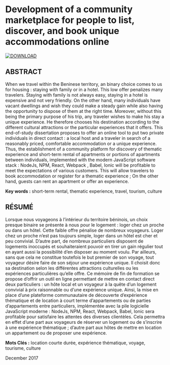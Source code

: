 # Development of a community marketplace for people to list, discover, and book unique accommodations online

[![DOWNLOAD](https://img.shields.io/github/downloads-pre/atom/atom/latest/total.svg?style=for-the-badge)](https://github.com/kenn44/memoire-licence-al/raw/master/memoire_licence_al.pdf)

## ABSTRACT
When we travel within the Beninese territory, an binary choice comes to us for housing : staying with family or in a hotel. This low offer penalizes many travelers. Staying with family is not always easy, staying in a hotel is expensive and not very friendly. On the other hand, many individuals have vacant dwellings and wish they could make a steady gain while also having the opportunity to dispose of them at the right time. Moreover, without this being the primary purpose of his trip, any traveler wishes to make his stay a unique experience. He therefore chooses his destination according to the different cultural attractions or the particular experiences that it offers. This end-of-study dissertation proposes to offer an online tool to put two private individuals in direct contact : a local host and a traveler in search of a reasonably priced, comfortable accommodation or a unique experience. Thus, the establishment of a community platform for discovery of thematic experience and short-term rental of apartments or portions of apartments between individuals, implemented with the modern JavaScript software stack : NodeJs, NPM, React, Webpack , Babel, Ionic will be profitable to meet the expectations of various customers. This will allow travelers to book accommodation or register for a thematic experience ; On the other hand, guests can rent an apartment or offer an experience.

**Key words :** short-term rental, thematic experience, travel, tourism, culture

## RÉSUMÉ
Lorsque nous voyageons à l’intérieur du territoire béninois, un choix presque binaire se présente à nous pour le logement : loger chez un proche ou dans un hôtel. Cette faible offre pénalise de nombreux voyageurs. Loger chez un proche n’est pas toujours simple, loger dans un hôtel est cher et peu convivial. D’autre part, de nombreux particuliers disposent de logements inoccupés et souhaiteraient pouvoir en tirer un gain régulier tout en ayant aussi la possibilité d’en disposer au moment voulu. Par ailleurs, sans que cela ne constitue toutefois le but premier de son voyage, tout voyageur désire faire de son séjour une expérience unique. Il choisit donc sa destination selon les différentes attractions culturelles ou les expériences particulières qu’elle offre. Ce mémoire de fin de formation se propose d’offrir un outil en ligne permettant de mettre en contact direct deux particuliers : un hôte local et un voyageur à la quête d’un logement convivial à prix raisonnable ou d’une expérience unique. Ainsi, la mise en place d’une plateforme communautaire de découverte d’expérience thématique et de location à court terme d’appartements ou de parties d’appartements entre particuliers, implémentée avec la pile logicielle JavaScript moderne : NodeJs, NPM, React, Webpack, Babel, Ionic sera profitable pour satisfaire les attentes des diverses clientèles. Cela permettra en effet d’une part aux voyageurs de réserver un logement ou de s’inscrire à une expérience thématique ; d’autre part aux hôtes de mettre en location un appartement ou de proposer une expérience.

**Mots Clés :** location courte durée, expérience thématique, voyage, tourisme, culture

December 2017